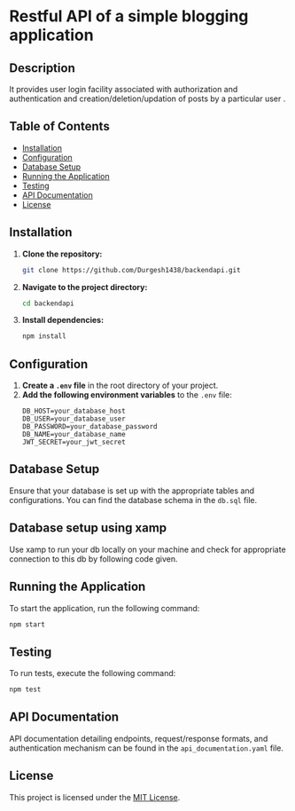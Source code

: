 # Restful API of a simple blogging application

## Description
It provides  user login facility associated with authorization and authentication and creation/deletion/updation of posts by a particular user .

## Table of Contents
- [Installation](#installation)
- [Configuration](#configuration)
- [Database Setup](#database-setup)
- [Running the Application](#running-the-application)
- [Testing](#testing)
- [API Documentation](#api-documentation)
- [License](#license)

## Installation
1. **Clone the repository:**
   ```bash
   git clone https://github.com/Durgesh1438/backendapi.git
   ```
2. **Navigate to the project directory:**
   ```bash
   cd backendapi
   ```
3. **Install dependencies:**
   ```bash
   npm install
   ```

## Configuration
1. **Create a `.env` file** in the root directory of your project.
2. **Add the following environment variables** to the `.env` file:
   ```plaintext
   DB_HOST=your_database_host
   DB_USER=your_database_user
   DB_PASSWORD=your_database_password
   DB_NAME=your_database_name
   JWT_SECRET=your_jwt_secret
   ```

## Database Setup
Ensure that your database is set up with the appropriate tables and configurations. You can find the database schema in the `db.sql` file.

## Database setup using xamp
Use xamp to run your db locally on your machine and check for appropriate connection to this db by following code given.

## Running the Application
To start the application, run the following command:
```bash
npm start
```

## Testing
To run tests, execute the following command:
```bash
npm test
```

## API Documentation
API documentation detailing endpoints, request/response formats, and authentication mechanism can be found in the `api_documentation.yaml` file.

## License
This project is licensed under the [MIT License](LICENSE).